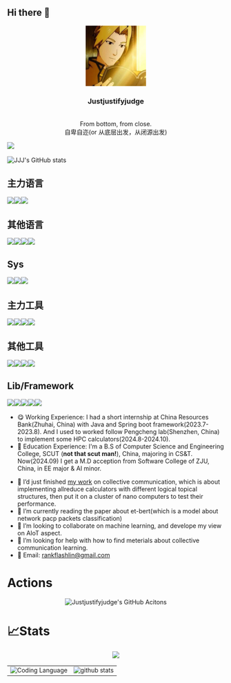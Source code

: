 ## Hi there 👋
<p align="center">
  <img width="140" src="./asset/logo.jpg" alt="Justjustifyjudge logo">
  <h3 align="center">Justjustifyjudge</h3>
  <p align="center">
    <br>From bottom, from close. <br />
    自卑自迩(or 从底层出发，从闭源出发)
</p>
</p>

<img src="https://profile-counter.glitch.me/{Justjustifyjudge}/count.svg" />

![JJJ's GitHub stats](https://github-readme-stats.vercel.app/api?username=Justjustifyjudge&count_private=true&show_icons=true&theme=dark)

<!-- ![welcome](https://api.xecades.xyz/api?img=1&bg=170%2C48%2C48%2C0&github=Justjustifyjudge&email=lyiwu1207%40foxmail.com&quote=%E5%8A%A0%E6%B2%B9%5Ev%5E) -->

## 主力语言

![](https://img.shields.io/badge/python-3776AB?style=for-the-badge&logo=python&logoColor=FFFFFF)![](https://img.shields.io/badge/c++-00599C?style=for-the-badge&logo=cplusplus&logoColor=FFFFFF)![](https://img.shields.io/badge/-00599C?style=for-the-badge&logo=c++&logoColor=FFFFFF)


## 其他语言
![](https://img.shields.io/badge/Java-007396?style=for-the-badge&logo=openjdk&logoColor=FFFFFF)![](https://img.shields.io/badge/Vue-00599C?style=for-the-badge&logo=vue.js&logoColor=FFFFFF)![](https://img.shields.io/badge/Rust-008512?style=for-the-badge&logo=Rust&logoColor=FFFFFF)![](https://img.shields.io/badge/CSharp-00A78A?style=for-the-badge&logo=C#&logoColor=FFFFFF)


## Sys

![](https://img.shields.io/badge/windows-0078D4?style=for-the-badge&logo=windows11&logoColor=ffffff)![](https://img.shields.io/badge/ubuntu-E95420?style=for-the-badge&logo=ubuntu&logoColor=ffffff)![](https://img.shields.io/badge/linux-FCC624?style=for-the-badge&logo=linux&logoColor=ffffff)

## 主力工具

![](https://img.shields.io/badge/VScode-5196BA4?style=for-the-badge&logo=VScode&logoColor=ffffff)![](https://img.shields.io/badge/git-0078D4?style=for-the-badge&logo=git&logoColor=ffffff)![](https://img.shields.io/badge/cargo-4125B9?style=for-the-badge&logo=cargo&logoColor=ffffff)![](https://img.shields.io/badge/markdown-000000?style=for-the-badge&logo=markdown&logoColor=ffffff)

## 其他工具

![](https://img.shields.io/badge/Visual%20Stdio%202022-ABCDEF?style=for-the-badge&logo=&logoColor=ffffff)![](https://img.shields.io/badge/Vim-7582BE?style=for-the-badge&logo=vim&logoColor=ffffff)![](https://img.shields.io/badge/Pycharm-445566?style=for-the-badge&logo=pycharm&logoColor=ffffff)![](https://img.shields.io/badge/IDEA-00BE82?style=for-the-badge&logo=jetbrains&logoColor=ffffff)

## Lib/Framework

![](https://img.shields.io/badge/opencv-5C3EE8?style=for-the-badge&logo=opencv&logoColor=ffffff)![](https://img.shields.io/badge/pytorch-EE4C2C?style=for-the-badge&logo=pytorch&logoColor=ffffff)![](https://img.shields.io/badge/ultralytics-FF0066?style=for-the-badge&logo=ultralytics&logoColor=ffffff)![](https://img.shields.io/badge/tensorflow-FF6F00?style=for-the-badge&logo=tensorflow&logoColor=ffffff)![](https://img.shields.io/badge/paddlepaddle-0048FF?style=for-the-badge&logo=paddlepaddle&logoColor=ffffff)

<!-- <details> -->

  - 😋 Working Experience: I had a short internship at China Resources Bank(Zhuhai, China) with Java and Spring boot framework(2023.7-2023.8). And I used to worked follow Pengcheng lab(Shenzhen, China) to implement some HPC calculators(2024.8-2024.10).
  - 🤪 Education Experience: I'm a B.S of Computer Science and Engineering College, SCUT (<strong>not that scut man!</strong>), China, majoring in CS&T. Now(2024.09) I get a M.D acception from Software College of ZJU, China, in EE major & AI minor.

<!-- </details> -->

<!-- <details> -->
  
  - 🔭 I’d just finished [my work](https://github.com/Justjustifyjudge/repo4mpi.git) on collective communication, which is about implementing allreduce calculators with different logical topical structures, then put it on a cluster of nano computers to test their performance. 
  - 🌱 I’m currently reading the paper about et-bert(which is a model about network pacp packets classification)
  - 👯 I’m looking to collaborate on machine learning, and develope my view on AIoT aspect.
  - 🤔 I’m looking for help with how to find meterials about collective communication learning.
  - 💬 Email: rankflashlin@gmail.com
<!-- </details> -->

# Actions

<div align="center">
  <img src="https://raw.githubusercontent.com/JustifyJudge/JustifyJudge/output/github-contribution-grid-snake.svg" alt="Justjustifyjudge's GitHub Acitons" />
</div>

# 📈Stats

<div align="center">
    <img height="150px" src="https://github-profile-trophy.vercel.app/?username=Justjustifyjudge&&title=MultiLanguage,Repositories,Commits&column=3&margin-w=30&margin-h=15"/>
</div>

<div align="center">
  <table>
    <tr>
      <td>
        <img alt="Coding Language" src="https://github-readme-stats.vercel.app/api/top-langs/?username=Justjustifyjudge&layout=compact&theme=light&hide_border=true" height="150px" />
      </td>
      <td>
        <img alt="github stats" src="https://stats.justsong.cn/api/github?username=Justjustifyjudge" height="165px" />
      </td>
    </tr>
  </table>
</div>
